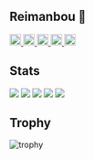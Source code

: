 ## Reimanbou 🐠

<!--
**Reimanbow/Reimanbow** is a ✨ _special_ ✨ repository because its `README.md` (this file) appears on your GitHub profile.

Here are some ideas to get you started:

- 🔭 I’m currently working on ...
- 🌱 I’m currently learning ...
- 👯 I’m looking to collaborate on ...
- 🤔 I’m looking for help with ...
- 💬 Ask me about ...
- 📫 How to reach me: ...
- 😄 Pronouns: ...
- ⚡ Fun fact: ...
-->

<p align="left">
  <a href="https://github.com/Reimanbow">
    <img height="20" src="https://komarev.com/ghpvc/?username=Keichan15" />
  </a>
  <a href="https://github.com/Reimanbow">
    <img height="20" src="https://img.shields.io/github/followers/Keichan15?label=follow&logo=github&style=flat" />
  </a>
  <a href="http://qiita.com/Reimanbow">
    <img height="20" src="https://qiita-badge.apiapi.app/s/Keichan_15/posts.svg" />
  </a>
  <a href="http://qiita.com/Reimanbow">
    <img height="20" src="https://qiita-badge.apiapi.app/s/Keichan_15/contributions.svg" />
  </a>
  <a href="https://zenn.dev/reimanbow">
    <img height="20" src="https://badgen.org/img/zenn/keichan_15/articles?style=plastic" />
  </a>
</p>

## Stats
![](http://github-profile-summary-cards.vercel.app/api/cards/profile-details?username=Reimanbow&theme=gruvbox)
![](http://github-profile-summary-cards.vercel.app/api/cards/repos-per-language?username=Reimanbow&theme=gruvbox)
![](http://github-profile-summary-cards.vercel.app/api/cards/most-commit-language?username=Reimanbow&theme=gruvbox)
![](http://github-profile-summary-cards.vercel.app/api/cards/stats?username=Reimanbow&theme=gruvbox)
![](http://github-profile-summary-cards.vercel.app/api/cards/productive-time?username=Reimanbow&theme=gruvbox&utcOffset=9)

## Trophy
![trophy](https://github-profile-trophy.vercel.app/?username=Reimanbow&theme=gruvbox)


